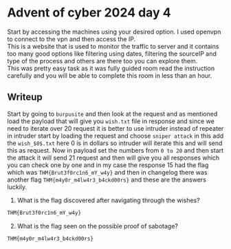 # Advent of cyber 2024 day 4
Start by accessing the machines using your desired option. I used openvpn to connect to the vpn and then access the IP.<br>
This is a website that is used to monitor the traffic to server and it contains too many good options like filtering using dates, filtering the sourceIP and type of the process and others are there too you can explore them.<br>
This was pretty easy task as it was fully guided room read the instruction carefully and you will be able to complete this room in less than an hour. <br> 

## Writeup
Start by going to `burpusite` and then look at the request and as mentioned load the payload that will give you `wish.txt` file in response and since we need to iterate over 20 request it is better to use intruder instead of repeater in intruder start by loading the request and choose `sniper attack` in this add the `wish_$0$.txt` here 0 is in dollars so intruder will iterate this and will send this as request. Now in payload set the numbers from `0 to 20` and then start the attack it will send 21 request and then will give you all responses which you can check one by one and in my case the response 15 had the flag which was `THM{Brut3f0rc1n6_mY_w4y}` and then in changelog there was another flag `THM{m4y0r_m4lw4r3_b4ckd00rs}` and these are the answers luckily.<br>

1. What is the flag discovered after navigating through the wishes?
```bash
THM{Brut3f0rc1n6_mY_w4y}
```
2. What is the flag seen on the possible proof of sabotage?
```bash
THM{m4y0r_m4lw4r3_b4ckd00rs}
```
